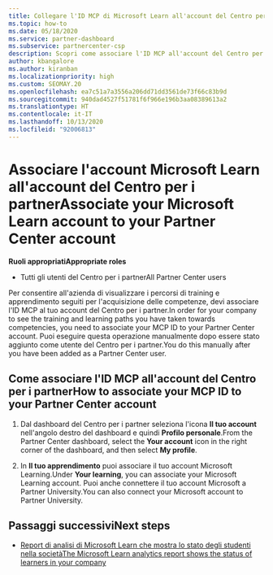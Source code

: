 ```yaml
---
title: Collegare l'ID MCP di Microsoft Learn all'account del Centro per i partner
ms.topic: how-to
ms.date: 05/18/2020
ms.service: partner-dashboard
ms.subservice: partnercenter-csp
description: Scopri come associare l'ID MCP all'account del Centro per i partner, in modo che l'azienda possa visualizzare i percorsi di training e apprendimento svolti per l'acquisizione delle competenze.
author: kbangalore
ms.author: kiranban
ms.localizationpriority: high
ms.custom: SEOMAY.20
ms.openlocfilehash: ea7c51a7a3556a206dd71dd3561de73f66c83b9d
ms.sourcegitcommit: 940dad4527f51781f6f966e196b3aa08389613a2
ms.translationtype: HT
ms.contentlocale: it-IT
ms.lasthandoff: 10/13/2020
ms.locfileid: "92006813"
---
```

# <a name="associate-your-microsoft-learn-account-to-your-partner-center-account"></a><span data-ttu-id="090f4-103">Associare l'account Microsoft Learn all'account del Centro per i partner</span><span class="sxs-lookup"><span data-stu-id="090f4-103">Associate your Microsoft Learn account to your Partner Center account</span></span>

<span data-ttu-id="090f4-104">**Ruoli appropriati**</span><span class="sxs-lookup"><span data-stu-id="090f4-104">**Appropriate roles**</span></span>

- <span data-ttu-id="090f4-105">Tutti gli utenti del Centro per i partner</span><span class="sxs-lookup"><span data-stu-id="090f4-105">All Partner Center users</span></span>

<span data-ttu-id="090f4-106">Per consentire all'azienda di visualizzare i percorsi di training e apprendimento seguiti per l'acquisizione delle competenze, devi associare l'ID MCP al tuo account del Centro per i partner.</span><span class="sxs-lookup"><span data-stu-id="090f4-106">In order for your company to see the training and learning paths you have taken towards competencies, you need to associate your MCP ID to your Partner Center account.</span></span> <span data-ttu-id="090f4-107">Puoi eseguire questa operazione manualmente dopo essere stato aggiunto come utente del Centro per i partner.</span><span class="sxs-lookup"><span data-stu-id="090f4-107">You do this manually after you have been added as a Partner Center user.</span></span>

## <a name="how-to-associate-your-mcp-id-to-your-partner-center-account"></a><span data-ttu-id="090f4-108">Come associare l'ID MCP all'account del Centro per i partner</span><span class="sxs-lookup"><span data-stu-id="090f4-108">How to associate your MCP ID to your Partner Center account</span></span>

1. <span data-ttu-id="090f4-109">Dal dashboard del Centro per i partner seleziona l'icona **Il tuo account** nell'angolo destro del dashboard e quindi **Profilo personale**.</span><span class="sxs-lookup"><span data-stu-id="090f4-109">From the Partner Center dashboard, select the **Your account** icon in the right corner of the dashboard, and then select **My profile**.</span></span>

2. <span data-ttu-id="090f4-110">In **Il tuo apprendimento** puoi associare il tuo account Microsoft Learning.</span><span class="sxs-lookup"><span data-stu-id="090f4-110">Under **Your learning**, you can associate your Microsoft Learning account.</span></span> <span data-ttu-id="090f4-111">Puoi anche connettere il tuo account Microsoft a Partner University.</span><span class="sxs-lookup"><span data-stu-id="090f4-111">You can also connect your Microsoft account to Partner University.</span></span>

## <a name="next-steps"></a><span data-ttu-id="090f4-112">Passaggi successivi</span><span class="sxs-lookup"><span data-stu-id="090f4-112">Next steps</span></span>

- [<span data-ttu-id="090f4-113">Report di analisi di Microsoft Learn che mostra lo stato degli studenti nella società</span><span class="sxs-lookup"><span data-stu-id="090f4-113">The Microsoft Learn analytics report shows the status of learners in your company</span></span>](ms-learn-analytics.md)